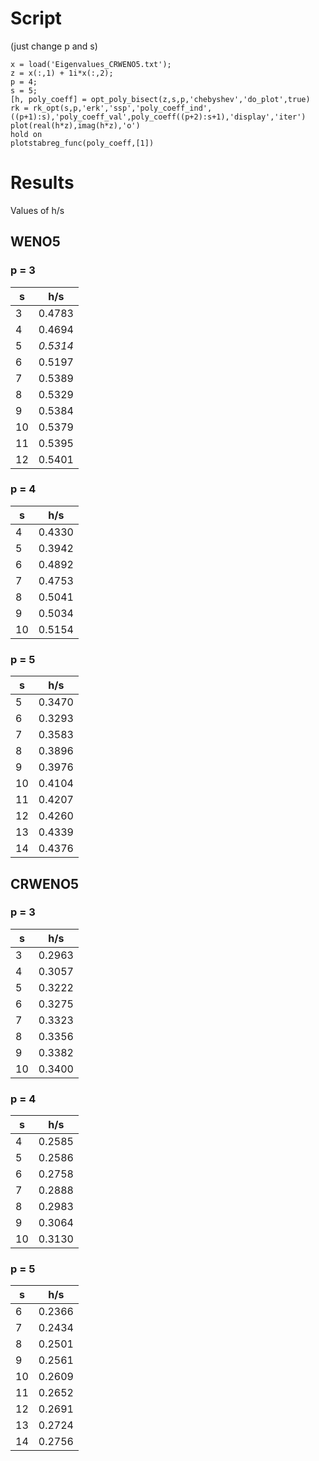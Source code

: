 # Script 

(just change p and s)

    x = load('Eigenvalues_CRWENO5.txt');
    z = x(:,1) + 1i*x(:,2);
    p = 4;
    s = 5;
    [h, poly_coeff] = opt_poly_bisect(z,s,p,'chebyshev','do_plot',true)
    rk = rk_opt(s,p,'erk','ssp','poly_coeff_ind',((p+1):s),'poly_coeff_val',poly_coeff((p+2):s+1),'display','iter')
    plot(real(h*z),imag(h*z),'o')
    hold on
    plotstabreg_func(poly_coeff,[1])

# Results

Values of h/s

## WENO5

### p = 3

s   | h/s   
--- | ------
3   | 0.4783
4   | 0.4694
5   | *0.5314*
6   | 0.5197
7   | 0.5389
8   | 0.5329
9   | 0.5384
10  | 0.5379
11  | 0.5395
12  | 0.5401


### p = 4

s   | h/s   
--- | ------
4   | 0.4330
5   | 0.3942
6   | 0.4892
7   | 0.4753
8   | 0.5041
9   | 0.5034
10  | 0.5154


### p = 5

s   | h/s   
--- | ------
5   | 0.3470
6   | 0.3293
7   | 0.3583
8   | 0.3896
9   | 0.3976
10  | 0.4104
11  | 0.4207
12  | 0.4260
13  | 0.4339
14  | 0.4376


## CRWENO5

### p = 3

s   | h/s   
--- | ------
3   | 0.2963
4   | 0.3057
5   | 0.3222
6   | 0.3275
7   | 0.3323
8   | 0.3356
9   | 0.3382
10  | 0.3400

### p = 4

s   | h/s   
--- | ------
4   | 0.2585
5   | 0.2586
6   | 0.2758
7   | 0.2888
8   | 0.2983
9   | 0.3064
10  | 0.3130


### p = 5

s   | h/s   
--- | ------
6   | 0.2366
7   | 0.2434
8   | 0.2501
9   | 0.2561
10  | 0.2609
11  | 0.2652
12  | 0.2691
13  | 0.2724
14  | 0.2756
